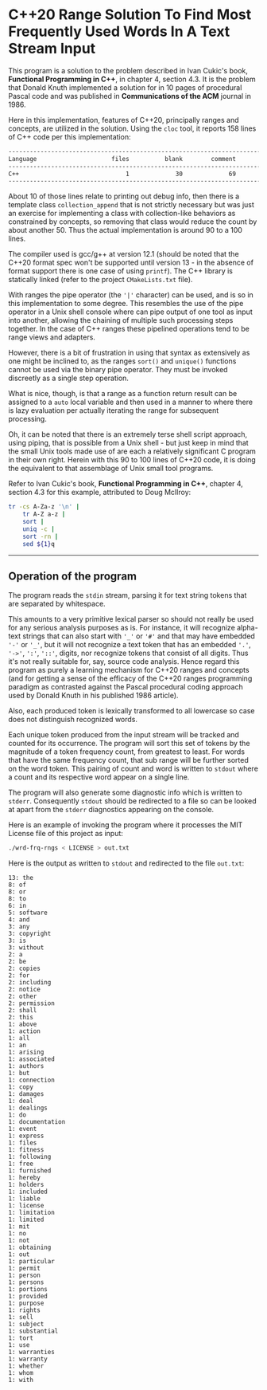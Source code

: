 # C++20 Range Solution To Find Most Frequently Used Words In A Text Stream Input

This program is a solution to the problem described in Ivan Cukic's book, **Functional Programming in C++**, in chapter 4, section 4.3. It is the problem that Donald Knuth implemented a solution for in 10 pages of procedural Pascal code and was published in **Communications of the ACM** journal in 1986.

Here in this implementation, features of C++20, principally ranges and concepts, are utilized in the solution. Using the `cloc` tool, it reports 158 lines of C++ code per this implementation:

```sh
-------------------------------------------------------------------------------
Language                     files          blank        comment           code
-------------------------------------------------------------------------------
C++                              1             30             69            158
-------------------------------------------------------------------------------

```

About 10 of those lines relate to printing out debug info, then there is a template class `collection_append` that is not strictly necessary but was just an exercise for implementing a class with collection-like behaviors as constrained by concepts, so removing that class would reduce the count by about another 50. Thus the actual implementation is around 90 to a 100 lines.

The compiler used is gcc/g++ at version 12.1 (should be noted that the C++20 format spec won't be supported until version 13 - in the absence of format support there is one case of using `printf`). The C++ library is statically linked (refer to the project `CMakeLists.txt` file).

With ranges the pipe operator (the `'|'` character) can be used, and is so in this implementation to some degree. This resembles the use of the pipe operator in a Unix shell console where can pipe output of one tool as input into another, allowing the chaining of multiple such processing steps together. In the case of C++ ranges these pipelined operations tend to be range views and adapters.

However, there is a bit of frustration in using that syntax as extensively as one might be inclined to, as the ranges `sort()` and `unique()` functions cannot be used via the binary pipe operator. They must be invoked discreetly as a single step operation.

What is nice, though, is that a range as a function return result can be assigned to a `auto` local variable and then used in a manner to where there is lazy evaluation per actually iterating the range for subsequent processing.

Oh, it can be noted that there is an extremely terse shell script approach, using piping, that is possible from a Unix shell - but just keep in mind that the small Unix tools made use of are each a relatively significant C program in their own right. Herein with this 90 to 100 lines of C++20 code, it is doing the equivalent to that assemblage of Unix small tool programs.

Refer to Ivan Cukic's book, **Functional Programming in C++**, chapter 4, section 4.3 for this example, attributed to Doug McIlroy:

```sh
tr -cs A-Za-z '\n' |
    tr A-Z a-z |
    sort |
    uniq -c |
    sort -rn |
    sed ${1}q
```

***

## Operation of the program

The program reads the `stdin` stream, parsing it for text string tokens that are separated by whitespace.

This amounts to a very primitive lexical parser so should not really be used for any serious analysis purposes as is. For instance, it will recognize alpha-text strings that can also start with `'_'` or `'#'` and that may have embedded `'-'` or `'_'`, but it will not recognize a text token that has an embedded `'.'`, `'->'`, `':'`, `'::'`, digits, nor recognize tokens that consist of all digits. Thus it's not really suitable for, say, source code analysis. Hence regard this program as purely a learning mechanism for C++20 ranges and concepts (and for getting a sense of the efficacy of the C++20 ranges programming paradigm as contrasted against the Pascal procedural coding approach used by Donald Knuth in his published 1986 article).

Also, each produced token is lexically transformed to all lowercase so case does not distinguish recognized words.

Each unique token produced from the input stream will be tracked and counted for its occurrence. The program will sort this set of tokens by the magnitude of a token frequency count, from greatest to least. For words that have the same frequency count, that sub range will be further sorted on the word token. This pairing of count and word is written to `stdout` where a count and its respective word appear on a single line.

The program will also generate some diagnostic info which is written to `stderr`. Consequently `stdout` should be redirected to a file so can be looked at apart from the `stderr` diagnostics appearing on the console.

Here is an example of invoking the program where it processes the MIT License file of this project as input:

```sh
./wrd-frq-rngs < LICENSE > out.txt
```

Here is the output as written to `stdout` and redirected to the file `out.txt`:

```text
13: the
8: of
8: or
8: to
6: in
5: software
4: and
3: any
3: copyright
3: is
3: without
2: a
2: be
2: copies
2: for
2: including
2: notice
2: other
2: permission
2: shall
2: this
1: above
1: action
1: all
1: an
1: arising
1: associated
1: authors
1: but
1: connection
1: copy
1: damages
1: deal
1: dealings
1: do
1: documentation
1: event
1: express
1: files
1: fitness
1: following
1: free
1: furnished
1: hereby
1: holders
1: included
1: liable
1: license
1: limitation
1: limited
1: mit
1: no
1: not
1: obtaining
1: out
1: particular
1: permit
1: person
1: persons
1: portions
1: provided
1: purpose
1: rights
1: sell
1: subject
1: substantial
1: tort
1: use
1: warranties
1: warranty
1: whether
1: whom
1: with
```